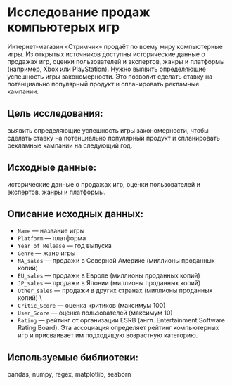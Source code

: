 # Исследование продаж компьютерых игр

Интернет-магазин «Стримчик» продаёт по всему миру компьютерные игры. Из открытых источников доступны исторические данные о продажах игр, оценки пользователей и экспертов, жанры и платформы (например, Xbox или PlayStation). Нужно выявить определяющие успешность игры закономерности. Это позволит сделать ставку на потенциально популярный продукт и спланировать рекламные кампании.

## Цель исследования:

выявить определяющие успешность игры закономерности, чтобы сделать ставку на потенциально популярный продукт и спланировать рекламные кампании на следующий год.

## Исходные данные:

исторические данные о продажах игр, оценки пользователей и экспертов, жанры и платформы.

## Описание исходных данных:

- `Name` — название игры 
- `Platform` — платформа 
- `Year_of_Release` — год выпуска 
- `Genre` — жанр игры 
- `NA_sales` — продажи в Северной Америке (миллионы проданных копий) 
- `EU_sales` — продажи в Европе (миллионы проданных копий) 
- `JP_sales` — продажи в Японии (миллионы проданных копий) 
- `Other_sales` — продажи в других странах (миллионы проданных копий) \
- `Critic_Score` — оценка критиков (максимум 100) 
- `User_Score` — оценка пользователей (максимум 10) 
- `Rating` — рейтинг от организации ESRB (англ. Entertainment Software Rating Board). Эта ассоциация определяет рейтинг компьютерных игр и присваивает им подходящую возрастную категорию.
 
## Используемые библиотеки:

pandas, numpy, regex, matplotlib, seaborn
